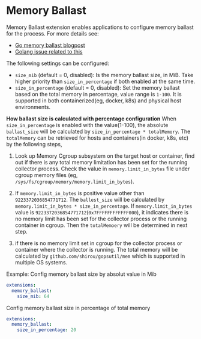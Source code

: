 # Memory Ballast

Memory Ballast extension enables applications to configure memory ballast for the process. For more details see:
- [Go memory ballast blogpost](https://blog.twitch.tv/go-memory-ballast-how-i-learnt-to-stop-worrying-and-love-the-heap-26c2462549a2)
- [Golang issue related to this](https://github.com/golang/go/issues/23044)

The following settings can be configured:

- `size_mib` (default = 0, disabled): Is the memory ballast size, in MiB. 
  Take higher priority than `size_in_percentage` if both enabled at the same time.
- `size_in_percentage` (default = 0, disabled): Set the memory ballast based on the 
  total memory in percentage, value range is `1-100`. 
  It is supported in both containerized(eg, docker, k8s) and physical host environments.
  
**How ballast size is calculated with percentage configuration**
When `size_in_percentage` is enabled with the value(1-100), the absolute `ballast_size` will be calculated by
`size_in_percentage * totalMemory`. The `totalMemory` can be retrieved for hosts and containers(in docker, k8s, etc) by the following steps,
1. Look up Memory Cgroup subsystem on the target host or container, find out if there is any total memory limitation has been set for the running collector process.
   Check the value in `memory.limit_in_bytes` file under cgroup memory files (eg, `/sys/fs/cgroup/memory/memory.limit_in_bytes`).

2. If `memory.limit_in_bytes` is positive value other than `9223372036854771712`. The `ballest_size`
   will be calculated by `memory.limit_in_bytes * size_in_percentage`.
   If `memory.limit_in_bytes` value is `9223372036854771712`(`0x7FFFFFFFFFFFF000`), it indicates there is no memory limit has
   been set for the collector process or the running container in cgroup. Then the `totalMemoery` will be determined in next step.
   
3. if there is no memory limit set in cgroup for the collector process or container where the collector is running. The total memory will be
   calculated by `github.com/shirou/gopsutil/mem` which is supported in multiple OS systems.


Example:
Config memory ballast size by absolut value in Mib
```yaml
extensions:
  memory_ballast:
    size_mib: 64
```

Config memory ballast size in percentage of total memory
```yaml
extensions:
  memory_ballast:
    size_in_percentage: 20
```

